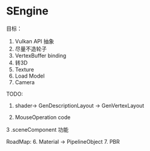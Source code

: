 # SEngine

目标： 
1. Vulkan API 抽象
2. 尽量不造轮子
1. VertexBuffer binding
2. 转3D
3. Texture
4. Load Model
5. Camera


TODO:

1. shader-> GenDescriptionLayout
-> GenVertexLayout

2. MouseOperation code

3 .sceneComponent 功能　


RoadMap:
6. Material -> PipelineObject
7. PBR